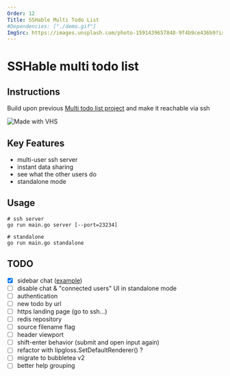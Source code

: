 ```yaml
---
Order: 12
Title: SSHable Multi Todo List 
#Dependencies: ["./demo.gif"]
ImgSrc: https://images.unsplash.com/photo-1591439657848-9f4b9ce436b9?ixid=M3w2NjYzMTJ8MHwxfHJhbmRvbXx8fHx8fHx8fDE3Mjk0NTI5MDF8&ixlib=rb-4.0.3
---
```


# SSHable multi todo list

## Instructions

Build upon previous [Multi todo list project](./cli-multitodolist.html)
and make it reachable via ssh

![Made with VHS](./demo.gif)

## Key Features

- multi-user ssh server
- instant data sharing
- see what the other users do
- standalone mode

## Usage

```shell
# ssh server
go run main.go server [--port=23234]

# standalone
go run main.go standalone
```

## TODO

- [x] sidebar chat ([example](https://github.com/charmbracelet/wish/blob/main/examples/multichat/main.go))
- [ ] disable chat & "connected users" UI in standalone mode 
- [ ] authentication
- [ ] new todo by url
- [ ] https landing page (go to ssh...)
- [ ] redis repository
- [ ] source filename flag
- [ ] header viewport
- [ ] shift-enter behavior (submit and open input again)
- [ ] refactor with lipgloss.SetDefaultRenderer() ?
- [ ] migrate to bubbletea v2
- [ ] better help grouping
